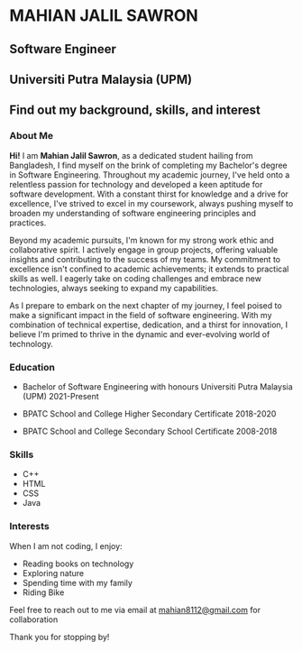 # **MAHIAN JALIL SAWRON**

## **Software Engineer**

## **Universiti Putra Malaysia (UPM)**

## **Find out my background, skills, and interest**

### **About Me**

**Hi!** I am **Mahian Jalil Sawron**, as a dedicated student hailing from Bangladesh, I find myself on the brink of completing my Bachelor's degree in Software Engineering. Throughout my academic journey, I've held onto a relentless passion for technology and developed a keen aptitude for software development. With a constant thirst for knowledge and a drive for excellence, I've strived to excel in my coursework, always pushing myself to broaden my understanding of software engineering principles and practices.

Beyond my academic pursuits, I'm known for my strong work ethic and collaborative spirit. I actively engage in group projects, offering valuable insights and contributing to the success of my teams. My commitment to excellence isn't confined to academic achievements; it extends to practical skills as well. I eagerly take on coding challenges and embrace new technologies, always seeking to expand my capabilities.

As I prepare to embark on the next chapter of my journey, I feel poised to make a significant impact in the field of software engineering. With my combination of technical expertise, dedication, and a thirst for innovation, I believe I'm primed to thrive in the dynamic and ever-evolving world of technology.

### **Education**

- Bachelor of Software Engineering with honours
    Universiti Putra Malaysia (UPM)
    2021-Present

- BPATC School and College
    Higher Secondary Certificate
    2018-2020

- BPATC School and College
    Secondary School Certificate
    2008-2018
  
### Skills

- C++
- HTML
- CSS
- Java

### Interests

When I am not coding, I enjoy:

- Reading books on technology
- Exploring nature
- Spending time with my family
- Riding Bike

Feel free to reach out to me via email at <mahian8112@gmail.com> for collaboration

Thank you for stopping by!
